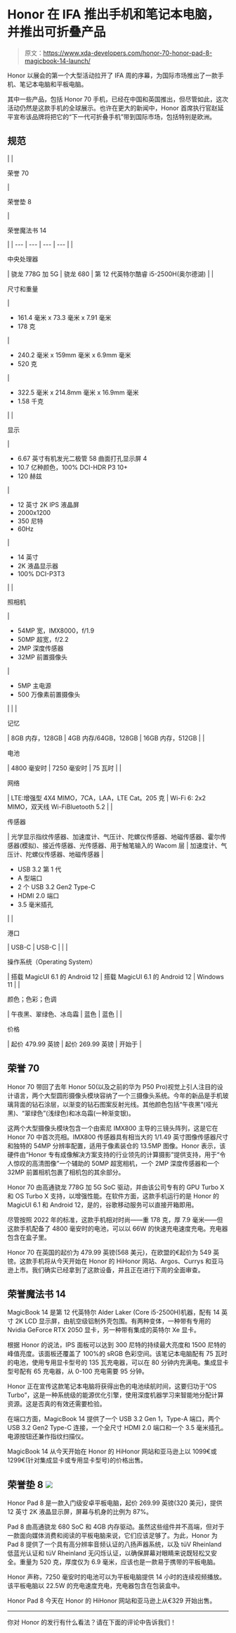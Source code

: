 # Honor 在 IFA 推出手机和笔记本电脑，并推出可折叠产品

> 原文：<https://www.xda-developers.com/honor-70-honor-pad-8-magicbook-14-launch/>

Honor 以展会的第一个大型活动拉开了 IFA 周的序幕，为国际市场推出了一款手机、笔记本电脑和平板电脑。

其中一些产品，包括 Honor 70 手机，已经在中国和英国推出，但尽管如此，这次活动仍然是这款手机的全球展示。也许在更大的新闻中，Honor 首席执行官赵延平宣布该品牌将把它的“下一代可折叠手机”带到国际市场，包括特别是欧洲。

## 规范

|  | 

荣誉 70

 | 

荣誉垫 8

 | 

荣誉魔法书 14

 |
| --- | --- | --- | --- |
| 

中央处理器

 | 骁龙 778G 加 5G | 骁龙 680 | 第 12 代英特尔酷睿 i5-2500H(奥尔德湖) |
| 

尺寸和重量

 | 

*   161.4 毫米 x 73.3 毫米 x 7.91 毫米
*   178 克

 | 

*   240.2 毫米 x 159mm 毫米 x 6.9mm 毫米
*   520 克

 | 

*   322.5 毫米 x 214.8mm 毫米 x 16.9mm 毫米
*   1.58 千克

 |
| 

显示

 | 

*   6.67 英寸有机发光二极管 58 曲面打孔显示屏 4
*   10.7 亿种颜色，100% DCI-HDR P3 10+
*   120 赫兹

 | 

*   12 英寸 2K IPS 液晶屏
*   2000x1200
*   350 尼特
*   60Hz

 | 

*   14 英寸
*   2K 液晶显示器
*   100% DCI-P3T3

 |
| 

照相机

 | 

*   54MP 宽，IMX8000，f/1.9
*   50MP 超宽，f/2.2
*   2MP 深度传感器
*   32MP 前置摄像头

 | 

*   5MP 主电源
*   500 万像素前置摄像头

 |  |
| 

记忆

 | 8GB 内存，128GB | 4GB 内存/64GB，128GB | 16GB 内存，512GB |
| 

电池

 | 4800 毫安时 | 7250 毫安时 | 75 瓦时 |
| 

网络

 | LTE:增强型 4X4 MIMO，7CA，LAA，LTE Cat。205 克 | Wi-Fi 6: 2x2 MIMO，双天线 Wi-FiBluetooth 5.2 |
| 

传感器

 | 光学显示指纹传感器、加速度计、气压计、陀螺仪传感器、地磁传感器、霍尔传感器(模拟)、接近传感器、光传感器、用于触笔输入的 Wacom 层 | 加速度计、气压计、陀螺仪传感器、地磁传感器 | 

*   USB 3.2 第 1 代
*   A 型端口
*   2 个 USB 3.2 Gen2 Type-C
*   HDMI 2.0 端口
*   3.5 毫米插孔

 |
| 

港口

 | USB-C | USB-C |  |
| 

操作系统（Operating System）

 | 搭载 MagicUI 6.1 的 Android 12 | 搭载 MagicUI 6.1 的 Android 12 | Windows 11 |
| 

颜色；色彩；色调

 | 午夜黑、翠绿色、冰岛霜 | 蓝色 | 蓝色 |
| 

价格

 | 起价 479.99 英镑 | 起价 269.99 英镑 | 开始于 |

## 荣誉 70

Honor 70 带回了去年 Honor 50(以及之前的华为 P50 Pro)视觉上引人注目的设计语言，两个大型圆形摄像头模块容纳了一个三摄像头系统。今年的新品是手机玻璃背面的钻石涂层，以渐变的钻石图案反射光线。其他颜色包括“午夜黑”(哑光黑)、“翠绿色”(浅绿色)和冰岛霜(一种渐变银)。

这两个大型摄像头模块包含一个由索尼 IMX800 主导的三镜头阵列，这是它在 Honor 70 中首次亮相。IMX800 传感器具有相当大的 1/1.49 英寸图像传感器尺寸和独特的 54MP 分辨率配置，适用于像素装仓的 13.5MP 图像。Honor 表示，该硬件由“Honor 专有成像解决方案支持的行业领先的计算摄影”提供支持，用于“令人惊叹的高清图像”一个辅助的 50MP 超宽相机，一个 2MP 深度传感器和一个 32MP 前置相机包裹了相机包的其余部分。

Honor 70 由高通骁龙 778G 加 5G SoC 驱动，并由该公司专有的 GPU Turbo X 和 OS Turbo X 支持，以增强性能。在软件方面，这款手机运行的是 Honor 的 MagicUI 6.1 和 Android 12，是的，谷歌移动服务可以直接开箱即用。

尽管按照 2022 年的标准，这款手机相对时尚——重 178 克，厚 7.9 毫米——但这款手机配备了 4800 毫安时的电池，可以以 66W 的快速充电速度充电。充电器包含在盒子里。

Honor 70 在英国的起价为 479.99 英镑(568 美元)，在欧盟的€起价为 549 英镑。这款手机将从今天开始在 Honor 的 HiHonor 网站、Argos、Currys 和亚马逊上市。我们确实已经拿到了这款设备，并且正在进行下周的全面审查。

## 荣誉魔法书 14

MagicBook 14 是第 12 代英特尔 Alder Laker (Core i5-2500H)机器，配有 14 英寸 2K LCD 显示屏，由航空级铝制外壳包围。有两种变体，一种带有专用的 Nvidia GeForce RTX 2050 显卡，另一种带有集成的英特尔 Xe 显卡。

根据 Honor 的说法，IPS 面板可以达到 300 尼特的持续最大亮度和 1500 尼特的峰值亮度。该面板还覆盖了 100%的 sRGB 色彩空间。该笔记本电脑配有 75 瓦时的电池，使用专用显卡型号的 135 瓦充电器，可以在 80 分钟内充满电。集成显卡型号配有 65 充电器，从 0-100 充电需要 95 分钟。

Honor 正在宣传这款笔记本电脑将获得出色的电池续航时间，这要归功于“OS Turbo”，这是一种系统级的能源优化引擎，使用深度机器学习来智能地分配计算资源。这是否真的有效还需要检验。

在端口方面，MagicBook 14 提供了一个 USB 3.2 Gen 1，Type-A 端口，两个 USB 3.2 Gen2 Type-C 连接，一个全尺寸 HDMI 2.0 端口和一个 3.5 毫米插孔。电源按钮还兼作指纹扫描仪。

MagicBook 14 从今天开始在 Honor 的 HiHonor 网站和亚马逊上以 1099€或 1299€(针对集成显卡或专用显卡型号)的价格出售。

## 荣誉垫 8 ![](img/294c7fb6f544162c5385e665c47569f8.png)

Honor Pad 8 是一款入门级安卓平板电脑，起价 269.99 英镑(320 美元)，提供 12 英寸 2K 液晶显示屏，屏幕与机身的比例为 87%。

Pad 8 由高通骁龙 680 SoC 和 4GB 内存驱动。虽然这些组件并不高端，但对于一款面向媒体消费和阅读的平板电脑来说，它们应该足够了。为此，Honor 为 Pad 8 提供了一个具有高分辨率音频认证的八扬声器系统，以及 tüV Rheinland 低蓝光认证和 tüV Rheinland 无闪烁认证，以确保屏幕对眼睛来说既轻松又安全。重量为 520 克，厚度仅为 6.9 毫米，应该也是一款易于携带的平板电脑。

Honor 声称，7250 毫安时的电池可以为平板电脑提供 14 小时的连续视频播放。该平板电脑以 22.5W 的充电速度充电，充电器包含在包装盒中。

Honor Pad 8 今天在 Honor 的 HiHonor 网站和亚马逊上从€329 开始出售。

* * *

你对 Honor 的发行有什么看法？请在下面的评论中告诉我们！